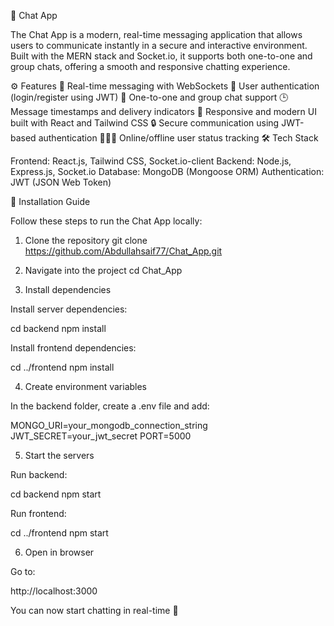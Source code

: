 💬 Chat App

The Chat App is a modern, real-time messaging application that allows users to communicate instantly in a secure and interactive environment. Built with the MERN stack and Socket.io, it supports both one-to-one and group chats, offering a smooth and responsive chatting experience.

⚙️ Features
💬 Real-time messaging with WebSockets
👤 User authentication (login/register using JWT)
👥 One-to-one and group chat support
🕒 Message timestamps and delivery indicators
📱 Responsive and modern UI built with React and Tailwind CSS
🔒 Secure communication using JWT-based authentication
🧑‍🤝‍🧑 Online/offline user status tracking
🛠️ Tech Stack

Frontend: React.js, Tailwind CSS, Socket.io-client
Backend: Node.js, Express.js, Socket.io
Database: MongoDB (Mongoose ORM)
Authentication: JWT (JSON Web Token)

🚀 Installation Guide

Follow these steps to run the Chat App locally:

1. Clone the repository
git clone https://github.com/Abdullahsaif77/Chat_App.git

2. Navigate into the project
cd Chat_App

3. Install dependencies

Install server dependencies:

cd backend
npm install


Install frontend dependencies:

cd ../frontend
npm install

4. Create environment variables

In the backend folder, create a .env file and add:

MONGO_URI=your_mongodb_connection_string
JWT_SECRET=your_jwt_secret
PORT=5000

5. Start the servers

Run backend:

cd backend
npm start


Run frontend:

cd ../frontend
npm start

6. Open in browser

Go to:

http://localhost:3000


You can now start chatting in real-time 🎉
